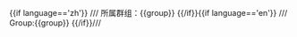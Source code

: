 {{if language=='zh'}}
/// 所属群组：{{group}}
{{/if}}{{if language=='en'}}
/// Group:{{group}}
{{/if}}///
